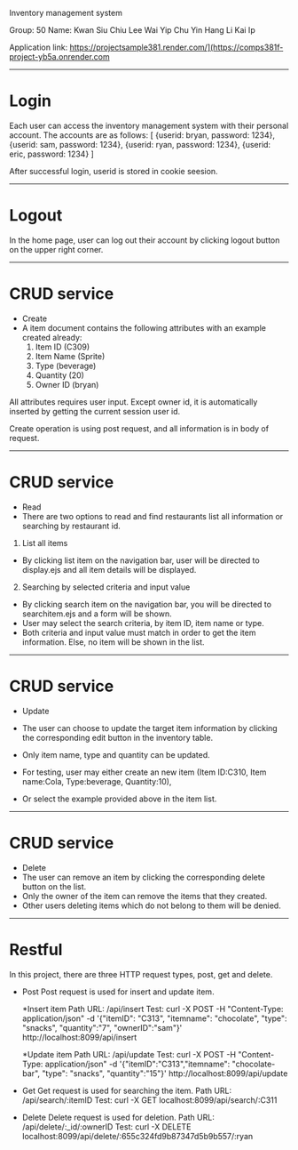 Inventory management system

Group: 50
Name: 
Kwan Siu Chiu
Lee Wai Yip
Chu Yin Hang
Li Kai Ip


Application link: https://projectsample381.render.com/](https://comps381f-project-yb5a.onrender.com

********************************************
# Login
Each user can access the inventory management system with their personal account.
The accounts are as follows:
[
	{userid: bryan, password: 1234},
	{userid: sam, password: 1234},
	{userid: ryan, password: 1234},
	{userid: eric, password: 1234}
]

After successful login, userid is stored in cookie seesion.

********************************************
# Logout
In the home page, user can log out their account by clicking logout button on the upper right corner.

********************************************
# CRUD service
- Create
-	A item document contains the following attributes with an example created already: 
	1)	Item ID (C309)
	2)	Item Name (Sprite)
	3)	Type (beverage)
	4)	Quantity (20)
	5)	Owner ID (bryan)

All attributes requires user input. Except owner id, it is automatically inserted by getting the current session user id.

Create operation is using post request, and all information is in body of request.

********************************************
# CRUD service
- Read
-  There are two options to read and find restaurants list all information or searching by restaurant id.

1) List all items
-	By clicking list item on the navigation bar, user will be directed to display.ejs and all item details will be displayed.

2) Searching by selected criteria and input value
-	By clicking search item on the navigation bar, you will be directed to searchitem.ejs and a form will be shown.
-	User may select the search criteria, by item ID, item name or type.
-	Both criteria and input value must match in order to get the item information.
	Else, no item will be shown in the list.

********************************************
# CRUD service
- Update
-	The user can choose to update the target item information by clicking the corresponding edit button in the inventory table.
-	Only item name, type and quantity can be updated. 

-	For testing, user may either create an new item (Item ID:C310, Item name:Cola, Type:beverage, Quantity:10),
-	Or select the example provided above in the item list.

********************************************
# CRUD service
- Delete
-	The user can remove an item by clicking the corresponding delete button on the list.
-	Only the owner of the item can remove the items that they created.
-	Other users deleting items which do not belong to them will be denied.

********************************************
# Restful
In this project, there are three HTTP request types, post, get and delete.
- Post 
	Post request is used for insert and update item.

	*Insert item
	Path URL: /api/insert
	Test: curl -X POST -H "Content-Type: application/json" -d '{"itemID": "C313", "itemname": "chocolate", "type": "snacks", "quantity":"7", "ownerID":"sam"}' http://localhost:8099/api/insert

	*Update item
  	Path URL: /api/update
  	Test: curl -X POST -H "Content-Type: application/json" -d '{"itemID":"C313","itemname": "chocolate-bar", "type": "snacks", "quantity":"15"}' http://localhost:8099/api/update

- Get
	Get request is used for searching the item.
	Path URL: /api/search/:itemID
	Test: curl -X GET localhost:8099/api/search/:C311

- Delete
	Delete request is used for deletion.
	Path URL: /api/delete/:_id/:ownerID
	Test: curl -X DELETE localhost:8099/api/delete/:655c324fd9b87347d5b9b557/:ryan

